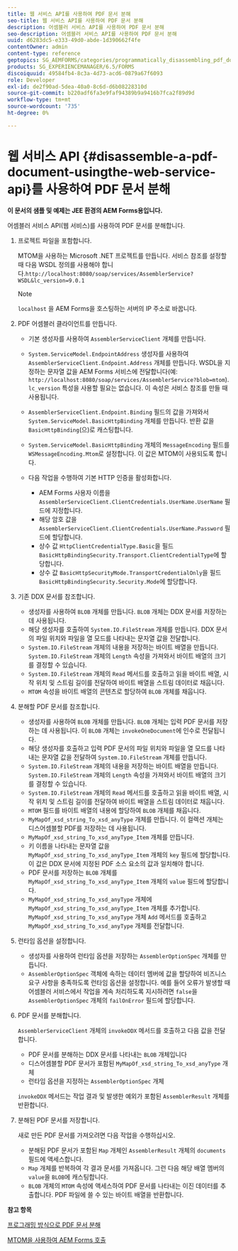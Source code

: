 ```yaml
---
title: 웹 서비스 API를 사용하여 PDF 문서 분해
seo-title: 웹 서비스 API를 사용하여 PDF 문서 분해
description: 어셈블러 서비스 API를 사용하여 PDF 문서 분해
seo-description: 어셈블러 서비스 API를 사용하여 PDF 문서 분해
uuid: d6283dc5-e333-49d0-abde-1d390662f4fe
contentOwner: admin
content-type: reference
geptopics: SG_AEMFORMS/categories/programmatically_disassembling_pdf_documents
products: SG_EXPERIENCEMANAGER/6.5/FORMS
discoiquuid: 49584fb4-8c3a-4d73-acd6-0879a67f6093
role: Developer
exl-id: de2f90ad-5dea-40a0-8c6d-d6b08228310d
source-git-commit: b220adf6fa3e9faf94389b9a9416b7fca2f89d9d
workflow-type: tm+mt
source-wordcount: '735'
ht-degree: 0%

---
```


# 웹 서비스 API {#disassemble-a-pdf-document-usingthe-web-service-api}를 사용하여 PDF 문서 분해

**이 문서의 샘플 및 예제는 JEE 환경의 AEM Forms용입니다.**

어셈블러 서비스 API(웹 서비스)를 사용하여 PDF 문서를 분해합니다.

1. 프로젝트 파일을 포함합니다.

   MTOM을 사용하는 Microsoft .NET 프로젝트를 만듭니다. 서비스 참조를 설정할 때 다음 WSDL 정의를 사용해야 합니다.`http://localhost:8080/soap/services/AssemblerService?WSDL&lc_version=9.0.1`

   >[!NOTE]
   >
   >`localhost` 을 AEM Forms을 호스팅하는 서버의 IP 주소로 바꿉니다.

1. PDF 어셈블러 클라이언트를 만듭니다.

   * 기본 생성자를 사용하여 `AssemblerServiceClient` 개체를 만듭니다.
   * `System.ServiceModel.EndpointAddress` 생성자를 사용하여 `AssemblerServiceClient.Endpoint.Address` 개체를 만듭니다. WSDL을 지정하는 문자열 값을 AEM Forms 서비스에 전달합니다(예: `http://localhost:8080/soap/services/AssemblerService?blob=mtom`). `lc_version` 특성을 사용할 필요는 없습니다. 이 속성은 서비스 참조를 만들 때 사용됩니다.
   * `AssemblerServiceClient.Endpoint.Binding` 필드의 값을 가져와서 `System.ServiceModel.BasicHttpBinding` 개체를 만듭니다. 반환 값을 `BasicHttpBinding`(으)로 캐스팅합니다.
   * `System.ServiceModel.BasicHttpBinding` 개체의 `MessageEncoding` 필드를 `WSMessageEncoding.Mtom`로 설정합니다. 이 값은 MTOM이 사용되도록 합니다.
   * 다음 작업을 수행하여 기본 HTTP 인증을 활성화합니다.

      * AEM Forms 사용자 이름을 `AssemblerServiceClient.ClientCredentials.UserName.UserName` 필드에 지정합니다.
      * 해당 암호 값을 `AssemblerServiceClient.ClientCredentials.UserName.Password` 필드에 할당합니다.
      * 상수 값 `HttpClientCredentialType.Basic`을 필드 `BasicHttpBindingSecurity.Transport.ClientCredentialType`에 할당합니다.
      * 상수 값 `BasicHttpSecurityMode.TransportCredentialOnly`을 필드 `BasicHttpBindingSecurity.Security.Mode`에 할당합니다.

1. 기존 DDX 문서를 참조합니다.

   * 생성자를 사용하여 `BLOB` 개체를 만듭니다. `BLOB` 개체는 DDX 문서를 저장하는 데 사용됩니다.
   * 해당 생성자를 호출하여 `System.IO.FileStream` 개체를 만듭니다. DDX 문서의 파일 위치와 파일을 열 모드를 나타내는 문자열 값을 전달합니다.
   * `System.IO.FileStream` 개체의 내용을 저장하는 바이트 배열을 만듭니다. `System.IO.FileStream` 개체의 `Length` 속성을 가져와서 바이트 배열의 크기를 결정할 수 있습니다.
   * `System.IO.FileStream` 개체의 `Read` 메서드를 호출하고 읽을 바이트 배열, 시작 위치 및 스트림 길이를 전달하여 바이트 배열을 스트림 데이터로 채웁니다.
   * `MTOM` 속성을 바이트 배열의 콘텐츠로 할당하여 `BLOB` 개체를 채웁니다.

1. 분해할 PDF 문서를 참조합니다.

   * 생성자를 사용하여 `BLOB` 개체를 만듭니다. `BLOB` 개체는 입력 PDF 문서를 저장하는 데 사용됩니다. 이 `BLOB` 개체는 `invokeOneDocument`에 인수로 전달됩니다.
   * 해당 생성자를 호출하고 입력 PDF 문서의 파일 위치와 파일을 열 모드를 나타내는 문자열 값을 전달하여 `System.IO.FileStream` 개체를 만듭니다.
   * `System.IO.FileStream` 개체의 내용을 저장하는 바이트 배열을 만듭니다. `System.IO.FileStream` 개체의 `Length` 속성을 가져와서 바이트 배열의 크기를 결정할 수 있습니다.
   * `System.IO.FileStream` 개체의 `Read` 메서드를 호출하고 읽을 바이트 배열, 시작 위치 및 스트림 길이를 전달하여 바이트 배열을 스트림 데이터로 채웁니다.
   * `MTOM` 필드를 바이트 배열의 내용에 할당하여 `BLOB` 개체를 채웁니다.
   * `MyMapOf_xsd_string_To_xsd_anyType` 개체를 만듭니다. 이 컬렉션 개체는 디스어셈블할 PDF를 저장하는 데 사용됩니다.
   * `MyMapOf_xsd_string_To_xsd_anyType_Item` 개체를 만듭니다.
   * 키 이름을 나타내는 문자열 값을 `MyMapOf_xsd_string_To_xsd_anyType_Item` 개체의 `key` 필드에 할당합니다. 이 값은 DDX 문서에 지정된 PDF 소스 요소의 값과 일치해야 합니다.
   * PDF 문서를 저장하는 `BLOB` 개체를 `MyMapOf_xsd_string_To_xsd_anyType_Item` 개체의 `value` 필드에 할당합니다.
   * `MyMapOf_xsd_string_To_xsd_anyType` 개체에 `MyMapOf_xsd_string_To_xsd_anyType_Item` 개체를 추가합니다. `MyMapOf_xsd_string_To_xsd_anyType` 개체 `Add` 메서드를 호출하고 `MyMapOf_xsd_string_To_xsd_anyType` 개체를 전달합니다.

1. 런타임 옵션을 설정합니다.

   * 생성자를 사용하여 런타임 옵션을 저장하는 `AssemblerOptionSpec` 개체를 만듭니다.
   * `AssemblerOptionSpec` 객체에 속하는 데이터 멤버에 값을 할당하여 비즈니스 요구 사항을 충족하도록 런타임 옵션을 설정합니다. 예를 들어 오류가 발생할 때 어셈블러 서비스에서 작업을 계속 처리하도록 지시하려면 `false`을 `AssemblerOptionSpec` 개체의 `failOnError` 필드에 할당합니다.

1. PDF 문서를 분해합니다.

   `AssemblerServiceClient` 개체의 `invokeDDX` 메서드를 호출하고 다음 값을 전달합니다.

   * PDF 문서를 분해하는 DDX 문서를 나타내는 `BLOB` 개체입니다
   * 디스어셈블할 PDF 문서가 포함된 `MyMapOf_xsd_string_To_xsd_anyType` 개체
   * 런타임 옵션을 지정하는 `AssemblerOptionSpec` 개체

   `invokeDDX` 메서드는 작업 결과 및 발생한 예외가 포함된 `AssemblerResult` 개체를 반환합니다.

1. 분해된 PDF 문서를 저장합니다.

   새로 만든 PDF 문서를 가져오려면 다음 작업을 수행하십시오.

   * 분해된 PDF 문서가 포함된 `Map` 개체인 `AssemblerResult` 개체의 `documents` 필드에 액세스합니다.
   * `Map` 개체를 반복하여 각 결과 문서를 가져옵니다. 그런 다음 해당 배열 멤버의 `value`을 `BLOB`에 캐스팅합니다.
   * `BLOB` 개체의 `MTOM` 속성에 액세스하여 PDF 문서를 나타내는 이진 데이터를 추출합니다. PDF 파일에 쓸 수 있는 바이트 배열을 반환합니다.

**참고 항목**

[프로그래밍 방식으로 PDF 문서 분해](/help/forms/developing/programmatically-disassembling-pdf-documents.md#programmatically-disassembling-pdf-documents)

[MTOM을 사용하여 AEM Forms 호출](/help/forms/developing/invoking-aem-forms-using-web.md#invoking-aem-forms-using-mtom)
